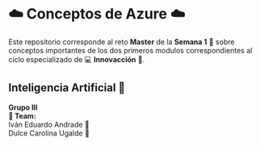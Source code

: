 # :cloud: Conceptos de Azure :cloud:

Este repositorio corresponde al reto **Master** de la **Semana 1** :blue_book: sobre conceptos importantes de los dos primeros modulos correspondientes al ciclo especializado de :computer: **Innovacción** :book:.

## Inteligencia Artificial :milky_way:
**Grupo III**  
**:busts_in_silhouette: Team:**  
Iván Eduardo Andrade :boy:  
Dulce Carolina Ugalde :girl: